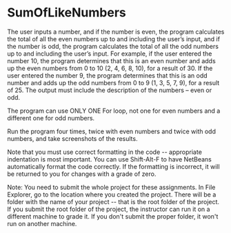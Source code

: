 # SumOfLikeNumbers
The user inputs a number, and if the number is even, the program calculates the total of all the even numbers up to and including the user’s input, and if the number is odd, the program calculates the total of all the odd numbers up to and including the user’s input. For example, if the user entered the number 10, the program determines that this is an even number and adds up the even numbers from 0 to 10 (2, 4, 6, 8, 10), for a result of 30. If the user entered the number 9, the program determines that this is an odd number and adds up the odd numbers from 0 to 9 (1, 3, 5, 7, 9), for a result of 25. The output must include the description of the numbers – even or odd. 

The program can use ONLY ONE For loop, not one for even numbers and a different one for odd numbers.  

Run the program four times, twice with even numbers and twice with odd numbers, and take screenshots of the results. 

Note that you must use correct formatting in the code -- appropriate indentation is most important. You can use Shift-Alt-F to have NetBeans automatically format the code correctly. If the formatting is incorrect, it will be returned to you for changes with a grade of zero.  

Note: You need to submit the whole project for these assignments. In File Explorer, go to the location where you created the project. There will be a folder with the name of your project -- that is the root folder of the project.  If you submit the root folder of the project, the instructor can run it on a different machine to grade it. If you don't submit the proper folder, it won't run on another machine.
